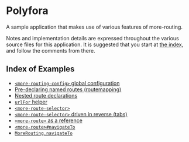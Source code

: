 # Polyfora

A sample application that makes use of various features of more-routing.

Notes and implementation details are expressed throughout the various source files for this application. It is suggested that you start at [the index](index.html), and follow the comments from there.


## Index of Examples

* [`<more-routing-config>` global configuration](routes.html##L4-9)
* [Pre-declaring named routes (routemapping)](routes.html#L11-26)
* [Nested route declarations](routes.html#L19-25)
* [`urlFor` helper](index.html#L28-32)
* [`<more-route-selector>`](index.html#L35-59)
* [`<more-route-selector>` driven in reverse (tabs)](polyfora-user.html#L32-43)
* [`<more-route>` as a reference](polyfora-forum-index.html#L43-48)
* [`<more-route>#navigateTo`](polyfora-forum-index.html#L62-64)
* [`MoreRouting.navigateTo`](polyfora-forum.html#L73-75)
